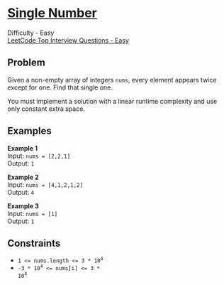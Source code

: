 # [Single Number](https://leetcode.com/problems/single-number/description/)

Difficulty - Easy  
[LeetCode Top Interview Questions - Easy](https://leetcode.com/explore/featured/card/top-interview-questions-easy/)

## Problem

Given a non-empty array of integers `nums`, every element appears twice except for one. Find that single one.

You must implement a solution with a linear runtime complexity and use only constant extra space.

## Examples

**Example 1**  
Input: `nums = [2,2,1]`  
Output: `1`

**Example 2**  
Input: `nums = [4,1,2,1,2]`  
Output: `4`

**Example 3**  
Input: `nums = [1]`  
Output: `1`

## Constraints

- <code>1 <= nums.length <= 3 \* 10<sup>4</sup></code>
- <code>-3 \* 10<sup>4</sup> <= nums[i] <= 3 \* 10<sup>4</sup></code>
